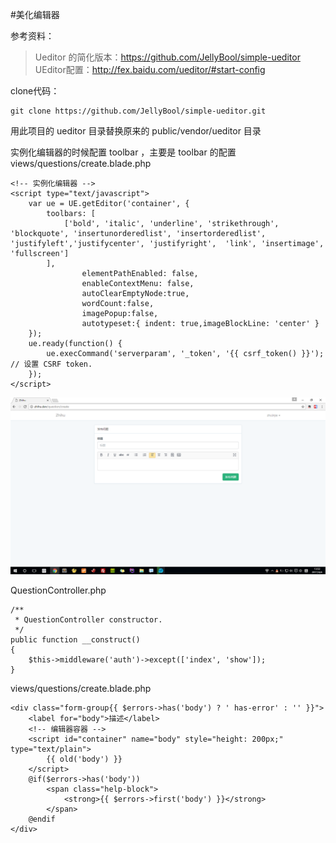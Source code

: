 #美化编辑器

参考资料：
>Ueditor 的简化版本：https://github.com/JellyBool/simple-ueditor  
>UEditor配置：http://fex.baidu.com/ueditor/#start-config

clone代码：
```
git clone https://github.com/JellyBool/simple-ueditor.git
```

用此项目的 ueditor 目录替换原来的 public/vendor/ueditor 目录

实例化编辑器的时候配置 toolbar ，主要是 toolbar 的配置
views/questions/create.blade.php
```
<!-- 实例化编辑器 -->
<script type="text/javascript">
    var ue = UE.getEditor('container', {
        toolbars: [
            ['bold', 'italic', 'underline', 'strikethrough', 'blockquote', 'insertunorderedlist', 'insertorderedlist', 'justifyleft','justifycenter', 'justifyright',  'link', 'insertimage', 'fullscreen']
        ],
                elementPathEnabled: false,
                enableContextMenu: false,
                autoClearEmptyNode:true,
                wordCount:false,
                imagePopup:false,
                autotypeset:{ indent: true,imageBlockLine: 'center' }
    });
    ue.ready(function() {
        ue.execCommand('serverparam', '_token', '{{ csrf_token() }}'); // 设置 CSRF token.
    });
</script>
```
![](image/screenshot_1491285140880.png)

QuestionController.php
```
/**
 * QuestionController constructor.
 */
public function __construct()
{
    $this->middleware('auth')->except(['index', 'show']);
}
```

views/questions/create.blade.php
```
<div class="form-group{{ $errors->has('body') ? ' has-error' : '' }}">
    <label for="body">描述</label>
    <!-- 编辑器容器 -->
    <script id="container" name="body" style="height: 200px;" type="text/plain">
        {{ old('body') }}
    </script>
    @if($errors->has('body'))
        <span class="help-block">
            <strong>{{ $errors->first('body') }}</strong>
        </span>
    @endif
</div>
```

